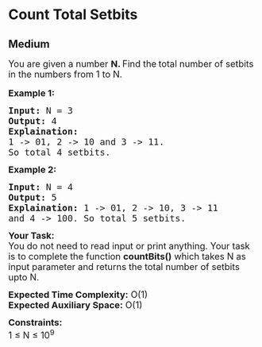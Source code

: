 # Count Total Setbits
## Medium 
<div class="problems_problem_content__Xm_eO"><p><span style="font-size: 18px;">You are given a number&nbsp;<strong>N. </strong>Find&nbsp;the<strong>&nbsp;</strong>total number of setbits in the numbers from 1 to N.&nbsp;</span><br><br><strong><span style="font-size: 18px;">Example 1:</span></strong></p>
<pre><span style="font-size: 18px;"><strong>Input:</strong> N = 3
<strong>Output:</strong> 4
<strong>Explaination:</strong> 
1 -&gt; 01, 2 -&gt; 10 and 3 -&gt; 11. 
So total 4 setbits.</span>
</pre>
<p><strong><span style="font-size: 18px;">Example 2:</span></strong></p>
<pre><span style="font-size: 18px;"><strong>Input:</strong> N = 4
<strong>Output:</strong> 5
<strong>Explaination:</strong> 1 -&gt; 01, 2 -&gt; 10, 3 -&gt; 11 
and 4 -&gt; 100. So total 5 setbits.</span></pre>
<p><span style="font-size: 18px;"><strong>Your Task:</strong><br>You do not need to read input or print anything. Your task is to complete the function <strong>countBits()</strong> which takes N as input parameter and returns the total number of setbits upto N.</span></p>
<p><span style="font-size: 18px;"><strong>Expected Time Complexity:</strong> O(1)<br><strong>Expected Auxiliary Space:</strong> O(1)</span></p>
<p><span style="font-size: 18px;"><strong>Constraints:</strong><br>1 ≤ N ≤ 10<sup>9</sup></span></p></div>